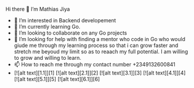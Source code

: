 Hi there 👋 I’m Mathias Jiya

- 👀 I’m interested in Backend developement
- 🌱 I’m currently learning Go.
- 👯 I’m looking to collaborate on any Go projects
- 🤔 I’m looking for help with finding a mentor who code in Go who would giude me through my learning process so that i can grow faster and stretch me beyoud my limit so as to reaach my full potential. I am willing to grow and willing to learn.
- 📫 How to reach me through my contact number +2349132600841
- [![alt text][1.1]][1]
  [![alt text][2.1]][2]
  [![alt text][3.1]][3]
  [![alt text][4.1]][4]
  [![alt text][5.1]][5]
  [![alt text][6.1]][6]

